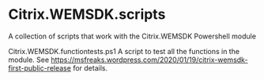 # Citrix.WEMSDK.scripts
A collection of scripts that work with the Citrix.WEMSDK Powershell module

Citrix.WEMSDK.functiontests.ps1
A script to test all the functions in the module.
See https://msfreaks.wordpress.com/2020/01/19/citrix-wemsdk-first-public-release for details.

